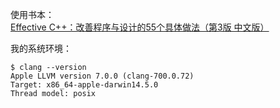 使用书本：  
[Effective C++：改善程序与设计的55个具体做法（第3版 中文版）](http://item.jd.com/10393318.html)

我的系统环境：

	$ clang --version
	Apple LLVM version 7.0.0 (clang-700.0.72)
	Target: x86_64-apple-darwin14.5.0
	Thread model: posix

